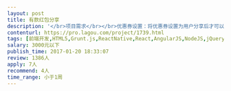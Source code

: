```yaml
---                
layout: post       
title: 有款红包分享           
description: '</br>项目需求</br></br>优惠券设置：将优惠券设置为用户分享后才可以领取</br>应用场景：客户下单付款后，在公众号内推送优惠券领券信息</br>要求：优惠券可以生成为二维码</br></br>用户领券流程：</br>用户扫优惠券二维码或点击优惠券链接-提示分享给朋友后领红包-分享后即可点开分享的页面领取优惠券</br>'     
contenturl: https://pro.lagou.com/project/1739.html      
tags: [前端开发,HTML5,Grunt.js,ReactNative,React,AngularJS,NodeJS,jQuery,JavaScript,CSS3,Gulp]            
salary: 3000元以下          
publish_time: 2017-01-20 18:33:07         
review: 1386人                   
apply: 7人                   
recommend: 4人                   
time_range: 小于1周              
---                 
```

